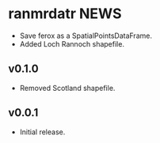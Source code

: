 # ranmrdatr NEWS

- Save ferox as a SpatialPointsDataFrame.
- Added Loch Rannoch shapefile.

## v0.1.0

- Removed Scotland shapefile.

## v0.0.1

- Initial release.
